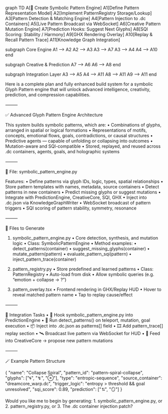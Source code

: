 graph TD
  A[🧠 Create Symbolic Pattern Engine]
  A1[Define Pattern Representation Model]
  A2[Implement PatternRegistry Storage/Lookup]
  A3[Pattern Detection & Matching Engine]
  A4[Pattern Injection to .dc Containers]
  A5[Live Pattern Broadcast via WebSocket]
  A6[Creative Pattern Mutation Engine]
  A7[Prediction Hooks: Suggest Next Glyphs]
  A8[SQI Scoring: Stability / Harmony]
  A9[GHX Rendering Overlay]
  A10[Replay & Recall Pattern Trace]
  A11[Knowledge Graph Integration]

  subgraph Core Engine
    A1 --> A2
    A2 --> A3
    A3 --> A7
    A3 --> A4
    A4 --> A10
  end

  subgraph Creative & Prediction
    A7 --> A6
    A6 --> A8
  end

  subgraph Integration Layer
    A3 --> A5
    A4 --> A11
    A8 --> A11
    A9 --> A11
  end


  Here is a complete plan and fully enhanced build system for a symbolic Glyph Pattern engine that will unlock advanced intelligence, creativity, prediction, and compression capabilities.

⸻

✅ Advanced Glyph Pattern Engine Architecture

This system builds symbolic patterns, which are:
	•	Combinations of glyphs, arranged in spatial or logical formations
	•	Representations of motifs, concepts, emotional flows, goals, contradictions, or causal structures
	•	Predictive agents — capable of unfolding or collapsing into outcomes
	•	Mutation-aware and SQI-compatible
	•	Stored, replayed, and reused across .dc containers, agents, goals, and holographic systems

⸻

🧠 File: symbolic_pattern_engine.py

Features:
	•	Define patterns via glyph IDs, logic, types, spatial relationships
	•	Store pattern templates with names, metadata, source containers
	•	Detect patterns in new containers
	•	Predict missing glyphs or suggest mutations
	•	Integrate with PredictionEngine, CreativeCore, SQI, GHX
	•	Inject into .dc.json via KnowledgeGraphWriter
	•	WebSocket broadcast of pattern triggers
	•	SQI scoring of pattern stability, symmetry, resonance

⸻

🔧 Files to Generate

1. symbolic_pattern_engine.py
	•	Core detection, synthesis, and mutation logic
	•	Class: SymbolicPatternEngine
	•	Method examples:
	•	detect_patterns(container)
	•	suggest_missing_glyphs(container)
	•	mutate_pattern(pattern)
	•	evaluate_pattern_sqi(pattern)
	•	inject_pattern_trace(container)

2. pattern_registry.py
	•	Store predefined and learned patterns
	•	Class: PatternRegistry
	•	Auto-load from disk
	•	Allow symbolic queries (e.g. “emotion + collapse → ?”)

3. pattern_overlay.tsx
	•	Frontend rendering in GHX/Replay HUD
	•	Hover to reveal matched pattern name
	•	Tap to replay cause/effect

⸻

🎯 Integration Tasks
	•	🔌 Hook symbolic_pattern_engine.py into PredictionEngine
	•	🔮 Run detect_patterns() on teleport, mutation, goal execution
	•	📦 Inject into .dc.json as patterns[] field
	•	🎞️ Add pattern_trace[] replay section
	•	🛰️ Broadcast live pattern via WebSocket for HUD
	•	🔁 Feed into CreativeCore → propose new pattern mutations

⸻

🪄 Example Pattern Structure

{
  "name": "Collapse Spiral",
  "pattern_id": "pattern-spiral-collapse",
  "glyphs": ["🌀", "↯", "⊗"],
  "type": "entropic-sequence",
  "source_container": "dreamcore_warp.dc",
  "trigger_logic": "entropy > threshold && goal unresolved",
  "sqi_score": 0.89,
  "prediction": ["⮁", "🪞"]
}

Would you like me to begin by generating:
	1.	symbolic_pattern_engine.py, or
	2.	pattern_registry.py, or
	3.	The .dc container injection patch?
